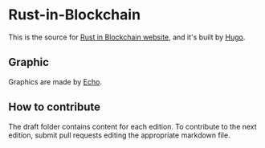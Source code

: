 # Rust-in-Blockchain
This is the source for [Rust in Blockchain website](https://rustinblockchain.org/), and it's built by [Hugo](https://github.com/gohugoio/hugo).

## Graphic
Graphics are made by [Echo](http://echoqi.net/).

## How to contribute
The draft folder contains content for each edition. To contribute to the next edition, submit pull requests editing the appropriate markdown file.
